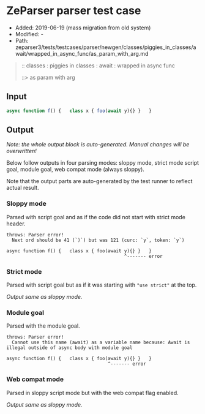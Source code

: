 # ZeParser parser test case

- Added: 2019-06-19 (mass migration from old system)
- Modified: -
- Path: zeparser3/tests/testcases/parser/newgen/classes/piggies_in_classes/await/wrapped_in_async_func/as_param_with_arg.md

> :: classes : piggies in classes : await : wrapped in async func
>
> ::> as param with arg

## Input

`````js
async function f() {   class x { foo(await y){} }   }
`````

## Output

_Note: the whole output block is auto-generated. Manual changes will be overwritten!_

Below follow outputs in four parsing modes: sloppy mode, strict mode script goal, module goal, web compat mode (always sloppy).

Note that the output parts are auto-generated by the test runner to reflect actual result.

### Sloppy mode

Parsed with script goal and as if the code did not start with strict mode header.

`````
throws: Parser error!
  Next ord should be 41 (`)`) but was 121 (curc: `y`, token: `y`)

async function f() {   class x { foo(await y){} }   }
                                           ^------- error
`````

### Strict mode

Parsed with script goal but as if it was starting with `"use strict"` at the top.

_Output same as sloppy mode._

### Module goal

Parsed with the module goal.

`````
throws: Parser error!
  Cannot use this name (await) as a variable name because: Await is illegal outside of async body with module goal

async function f() {   class x { foo(await y){} }   }
                                     ^------- error
`````


### Web compat mode

Parsed in sloppy script mode but with the web compat flag enabled.

_Output same as sloppy mode._

